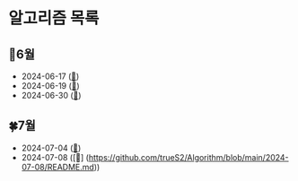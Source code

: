 # 알고리즘 목록

## 🌼6월
- 2024-06-17 ([🔗](https://github.com/trueS2/Algorithm/tree/main/2024-06-17))
- 2024-06-19 ([🔗](https://github.com/trueS2/Algorithm/tree/main/2024-06-19))
- 2024-06-30 ([🔗](https://github.com/trueS2/Algorithm/tree/main/2024-06-30))

## 🍀7월
- 2024-07-04 ([🔗](https://github.com/trueS2/Algorithm/tree/main/2024-07-04))
- 2024-07-08 ([🔗] (https://github.com/trueS2/Algorithm/blob/main/2024-07-08/README.md))